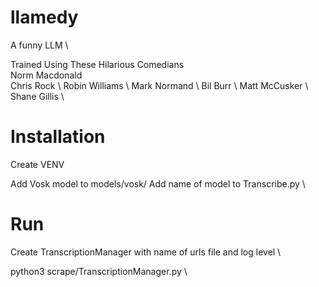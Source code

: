 # llamedy
A funny LLM \

Trained Using These Hilarious Comedians \
Norm Macdonald \
Chris Rock \ 
Robin Williams \ 
Mark Normand \ 
Bil Burr \ 
Matt McCusker \ 
Shane Gillis \

# Installation
Create VENV

Add Vosk model to models/vosk/
Add name of model to Transcribe.py \

# Run

Create TranscriptionManager with name of urls file and log level \

python3 scrape/TranscriptionManager.py \
